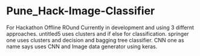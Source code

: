# Pune_Hack-Image-Classifier
For Hackathon Offline ROund
Currently in development and using 3 differnt approaches.
untitled5  uses clusters and if else for classification.
springer one uses clusters and decision and bagging tree classifier.
CNN one as name says uses CNN and Image data generator using keras.
